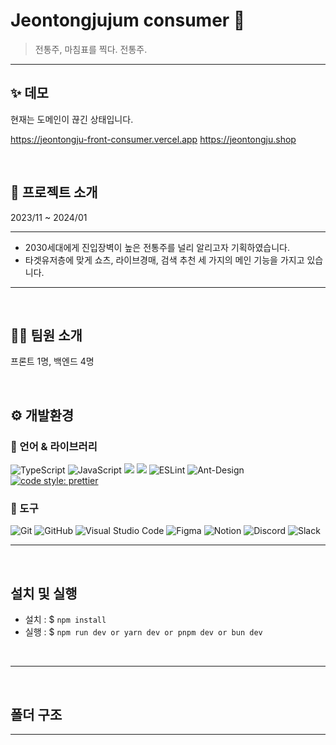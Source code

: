 # Jeontongjujum consumer 🚐

> 전통주, 마침표를 찍다. 전통주. 

---

## ✨ 데모

현재는 도메인이 끊긴 상태입니다.

https://jeontongju-front-consumer.vercel.app
https://jeontongju.shop

<br>

## 🚪 프로젝트 소개

2023/11 ~ 2024/01

---

- 2030세대에게 진입장벽이 높은 전통주를 널리 알리고자 기획하였습니다.
- 타겟유저층에 맞게 쇼츠, 라이브경매, 검색 추천 세 가지의 메인 기능을 가지고 있습니다.

---

<br>

## 🙋🏻 팀원 소개

프론트 1명, 백엔드 4명

<br>

## ⚙️ 개발환경

### 💪 언어 & 라이브러리

![TypeScript](https://img.shields.io/badge/TypeScript-3178C6.svg?&style=for-the-badge&logo=TypeScript&logoColor=white)
![JavaScript](https://img.shields.io/badge/javascript-%23323330.svg?style=for-the-badge&logo=javascript&logoColor=%23F7DF1E)
<img src="https://img.shields.io/badge/Next.js-000000?style=for-the-badge&logo=Next.js&logoColor=white">
<img src="https://img.shields.io/badge/socket.io-010101?style=for-the-badge&logo=socket.io&logoColor=white">
![ESLint](https://img.shields.io/badge/ESLint-4B32C3.svg?&style=for-the-badge&logo=ESLint&logoColor=white)
![Ant-Design](https://img.shields.io/badge/-AntDesign-%230170FE?style=for-the-badge&logo=ant-design&logoColor=white)
[![code style: prettier](https://img.shields.io/badge/code_style-prettier-ff69b4.svg?style=flat-square)](https://github.com/prettier/prettier)


### 🔧 도구

![Git](https://img.shields.io/badge/Git-F05032.svg?&style=for-the-badge&logo=Git&logoColor=white)
![GitHub](https://img.shields.io/badge/github-%23121011.svg?style=for-the-badge&logo=github&logoColor=white)
![Visual Studio Code](https://img.shields.io/badge/Visual%20Studio%20Code-007ACC.svg?&style=for-the-badge&logo=Visual%20Studio%20Code&logoColor=white)
![Figma](https://img.shields.io/badge/figma-%23F24E1E.svg?style=for-the-badge&logo=figma&logoColor=white)
![Notion](https://img.shields.io/badge/Notion-%23000000.svg?style=for-the-badge&logo=notion&logoColor=white)
![Discord](https://img.shields.io/badge/%3CServer%3E-%237289DA.svg?style=for-the-badge&logo=discord&logoColor=white)
![Slack](https://img.shields.io/badge/Slack-4A154B?style=for-the-badge&logo=slack&logoColor=white)

---

<br>

## 설치 및 실행

- 설치 : $ `npm install`
- 실행 : $ `npm run dev or
yarn dev or pnpm dev or
bun dev`

<br>

---

<br>

## 폴더 구조

---

<br>

